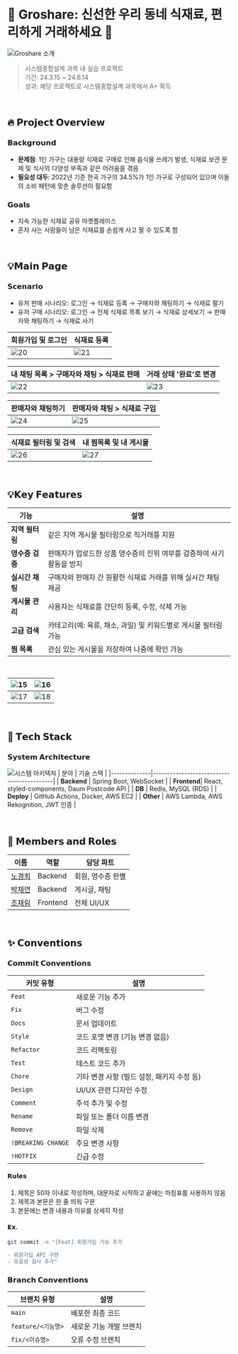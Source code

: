# 🌿 Groshare: 신선한 우리 동네 식재료, 편리하게 거래하세요 🌿
![Groshare 소개](https://github.com/user-attachments/assets/00840529-287a-4b06-8b40-a7fea189c487)

> 시스템종합설계 과목 내 실습 프로젝트 </br>
> 기간: 24.3.15 ~ 24.6.14 </br>
> 성과: 해당 프로젝트로 시스템종합설계 과목에서 A+ 획득 </br>

</br>

## 🔥 𝗣𝗿𝗼𝗷𝗲𝗰𝘁 𝗢𝘃𝗲𝗿𝘃𝗶𝗲𝘄

### 𝗕𝗮𝗰𝗸𝗴𝗿𝗼𝘂𝗻𝗱
- **문제점**: 1인 가구는 대용량 식재료 구매로 인해 음식물 쓰레기 발생, 식재료 보관 문제 및 식사의 다양성 부족과 같은 어려움을 겪음
- **필요성 대두**: 2022년 기준 한국 가구의 34.5%가 1인 가구로 구성되어 있으며 이들의 소비 패턴에 맞춘 솔루션이 필요함

### 𝗚𝗼𝗮𝗹𝘀
- 지속 가능한 식재료 공유 마켓플레이스
- 혼자 사는 사람들이 남은 식재료를 손쉽게 사고 팔 수 있도록 함

</br>


## 💡𝗠𝗮𝗶𝗻 𝗣𝗮𝗴𝗲

### 𝗦𝗰𝗲𝗻𝗮𝗿𝗶𝗼
- 유저 판매 시나리오: 로그인 → 식재료 등록 → 구매자와 채팅하기 → 식재료 팔기
- 유저 구매 시나리오: 로그인 → 전체 식재료 목록 보기 → 식재료 상세보기 → 판매자와 채팅하기 → 식재료 사기
  
| **회원가입 및 로그인**                                                                 | **식재료 등록**                                                                      |
|----------------------------------------------------------------------------------------|-------------------------------------------------------------------------------------|
| ![20](https://github.com/user-attachments/assets/8c5ab562-3e66-46d4-87d5-088e031fda1e) | ![21](https://github.com/user-attachments/assets/80d4074b-5f5e-4c71-9589-349dc91a7f90) |

| **내 채팅 목록 > 구매자와 채팅 > 식재료 판매**                                                                        | **거래 상태 '완료'로 변경**                                                                  |
|----------------------------------------------------------------------------------------|-------------------------------------------------------------------------------------|
| ![22](https://github.com/user-attachments/assets/e26c44c4-a7f2-4a10-9bba-6ad3b9128890) | ![23](https://github.com/user-attachments/assets/72726536-3caa-4b3f-939f-5f575e4d6b37) |

| **판매자와 채팅하기**                                                                   | **판매자와 채팅 > 식재료 구입**                                                            |
|----------------------------------------------------------------------------------------|-------------------------------------------------------------------------------------|
| ![24](https://github.com/user-attachments/assets/52c7d88e-952e-44d1-b7ff-9f23ed6685d4) | ![25](https://github.com/user-attachments/assets/20a0c281-b224-4acf-b44e-a9498be20076) |

| **식재료 필터링 및 검색**                                                                      | **내 찜목록 및 내 게시물**                                                            |
|----------------------------------------------------------------------------------------|-------------------------------------------------------------------------------------|
| ![26](https://github.com/user-attachments/assets/f76f6e50-61cf-4f32-871b-b5160a01db0b) | ![27](https://github.com/user-attachments/assets/7d466ef0-7715-4125-b7b8-e310dc0fd306) |

</br>

## 💡𝗞𝗲𝘆 𝗙𝗲𝗮𝘁𝘂𝗿𝗲𝘀

| **기능**            | **설명**                                                                 |
|--------------------|-------------------------------------------------------------------------|
| **지역 필터링**      | 같은 지역 게시물 필터링으로 직거래를 지원       |
| **영수증 검증**      | 판매자가 업로드한 상품 영수증의 진위 여부를 검증하여 사기 활동을 방지                                         |
| **실시간 채팅**      | 구매자와 판매자 간 원활한 식재료 거래를 위해 실시간 채팅 제공                                               |
| **게시물 관리**      | 사용자는 식재료를 간단히 등록, 수정, 삭제 가능                                                             |
| **고급 검색**        | 카테고리(예: 육류, 채소, 과일) 및 키워드별로 게시물 필터링 가능                                             |
| **찜 목록**          | 관심 있는 게시물을 저장하여 나중에 확인 가능                                                               |

</br>

| ![15](https://github.com/user-attachments/assets/0139e07c-7403-4b22-8819-dd5b7c32ae00) | ![16](https://github.com/user-attachments/assets/306fd512-77b0-44f1-8e52-12f7482a207d) |
|-----------------------------------------------------------------------------------------|-----------------------------------------------------------------------------------------|
| ![17](https://github.com/user-attachments/assets/90a4c3a2-136a-4b43-b6e4-8bb93d60c273) | ![18](https://github.com/user-attachments/assets/9b661d26-fed8-4743-b5ff-0ed8f4a6d51f) |


</br>

## 🔧 𝗧𝗲𝗰𝗵 𝗦𝘁𝗮𝗰𝗸

### 𝗦𝘆𝘀𝘁𝗲𝗺 𝗔𝗿𝗰𝗵𝗶𝘁𝗲𝗰𝘁𝘂𝗿𝗲
![시스템 아키텍처](https://github.com/user-attachments/assets/cf8c81a2-8ca5-45ef-9550-598dcc6b5b19)
| 분야         | 기술 스택                                   |
|--------------|-------------------------------------------|
| **Backend**    | Spring Boot, WebSocket |
| **Frontend**| React, styled-components, Daum Postcode API |
| **DB**    | Redis, MySQL (RDS) |
| **Deploy**      | GitHub Actions, Docker, AWS EC2 |
| **Other** | AWS Lambda, AWS Rekognition, JWT 인증 |

</br>


## 👥 𝗠𝗲𝗺𝗯𝗲𝗿𝘀 𝗮𝗻𝗱 𝗥𝗼𝗹𝗲𝘀

| 이름        | 역할               | 담당 파트           |
|-------------|--------------------|---------------------|
| [노경희](https://github.com/khee2) | Backend            | 회원, 영수증 판별   |
| [박채연](https://github.com/Yeon-chae) | Backend            | 게시글, 채팅        |
| [조채림](https://github.com/Jochaerim)| Frontend           | 전체 UI/UX         |

</br>

## ✨ 𝗖𝗼𝗻𝘃𝗲𝗻𝘁𝗶𝗼𝗻𝘀
### 𝗖𝗼𝗺𝗺𝗶𝘁 𝗖𝗼𝗻𝘃𝗲𝗻𝘁𝗶𝗼𝗻𝘀

| **커밋 유형**       | **설명**                                                                 |
|--------------------|-------------------------------------------------------------------------|
| `Feat`             | 새로운 기능 추가                                                        |
| `Fix`              | 버그 수정                                                               |
| `Docs`             | 문서 업데이트                                                           |
| `Style`            | 코드 포맷 변경 (기능 변경 없음)                                          |
| `Refactor`         | 코드 리팩토링                                                           |
| `Test`             | 테스트 코드 추가                                                       |
| `Chore`            | 기타 변경 사항 (빌드 설정, 패키지 수정 등)                               |
| `Design`           | UI/UX 관련 디자인 수정                                                  |
| `Comment`          | 주석 추가 및 수정                                                       |
| `Rename`           | 파일 또는 폴더 이름 변경                                                |
| `Remove`           | 파일 삭제                                                               |
| `!BREAKING CHANGE` | 주요 변경 사항                                                          |
| `!HOTFIX`          | 긴급 수정                                                              |


#### 𝗥𝘂𝗹𝗲𝘀
1. 제목은 50자 이내로 작성하며, 대문자로 시작하고 끝에는 마침표를 사용하지 않음
2. 제목과 본문은 한 줄 띄워 구분
3. 본문에는 변경 내용과 이유를 상세히 작성

#### 𝗘𝘅.
```bash
git commit -m "[Feat] 회원가입 기능 추가

- 회원가입 API 구현
- 유효성 검사 추가"
```

### 𝗕𝗿𝗮𝗻𝗰𝗵 𝗖𝗼𝗻𝘃𝗲𝗻𝘁𝗶𝗼𝗻𝘀 

| **브랜치 유형**      | **설명**                                                                 |
|--------------------|-------------------------------------------------------------------------|
| `main`             | 배포한 최종 코드                                                |
| `feature/<기능명>`  | 새로운 기능 개발 브랜치                                                  |
| `fix/<이슈명>`   | 오류 수정 브랜치                                                        |

</br>
